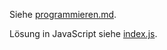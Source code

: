 Siehe [programmieren.md](/pages/mobile/01-intro/programmieren.md).

Lösung in JavaScript siehe [index.js](./index.js).